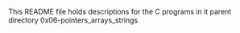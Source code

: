 This README file holds descriptions for the C programs in it parent directory 0x06-pointers_arrays_strings
